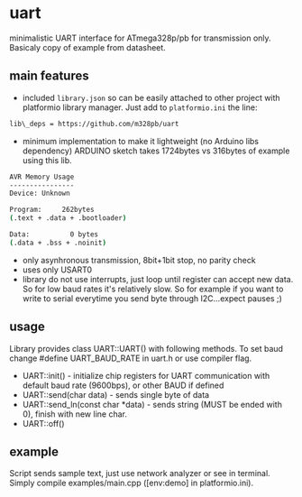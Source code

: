 # uart

minimalistic UART interface for ATmega328p/pb for transmission only. Basicaly
copy of example from datasheet.

## main features

- included `library.json` so can be easily attached to other project with
platformio library manager. Just add to `platformio.ini` the line:

```bash
lib\_deps = https://github.com/m328pb/uart
```

- minimum implementation to make it lightweight (no Arduino libs dependency)
ARDUINO sketch takes 1724bytes vs 316bytes of example using this lib.

```bash
AVR Memory Usage
----------------
Device: Unknown

Program:     262bytes
(.text + .data + .bootloader)

Data:          0 bytes
(.data + .bss + .noinit)
```

- only asynhronous transmission, 8bit+1bit stop, no parity check
- uses only USART0
- library do not use interrupts, just loop until register can accept new data.
So for low baud rates it's relatively slow. So for example if you want to write
to serial everytime you send byte through I2C...expect pauses ;)

## usage

Library provides class UART::UART() with following methods. To set baud
change #define UART_BAUD_RATE in uart.h or use compiler flag.

- UART::init() - initialize chip registers for UART communication with default
baud rate (9600bps), or other BAUD if defined
- UART::send(char data) - sends single byte of data
- UART::send_ln(const char *data) - sends string (MUST be ended with 0), finish
with new line char.
- UART::off()

## example

Script sends sample text, just use network analyzer or see in terminal. Simply
compile examples/main.cpp ([env:demo] in platformio.ini).
